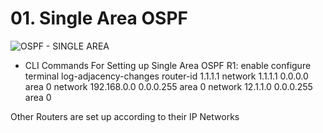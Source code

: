 # 01. Single Area OSPF
![OSPF - SINGLE AREA](https://github.com/user-attachments/assets/d15f19ef-ec6b-4b04-884d-ac1d72bb8c03)
- CLI Commands For Setting up Single Area OSPF
R1:
enable
configure terminal
log-adjacency-changes
router-id 1.1.1.1
network 1.1.1.1 0.0.0.0 area 0
network 192.168.0.0 0.0.0.255 area 0
network 12.1.1.0 0.0.0.255 area 0

Other Routers are set up according to their IP Networks
